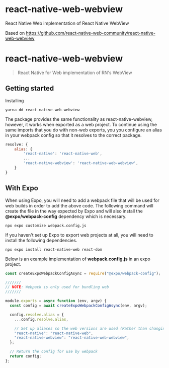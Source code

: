 # react-native-web-webview

React Native Web implementation of React Native WebView

Based on https://github.com/react-native-web-community/react-native-web-webview

# react-native-web-webview

> React Native for Web implementation of RN's WebView

## Getting started

Installing

```
yarna dd react-native-web-webview
```

The package provides the same functionality as react-native-webview, however, it works when exported as a web project.
To continue using the same imports that you do with non-web exports, you you configure an alias in your webpack config so that it resolves to the correct package.

```js
resolve: {
    alias: {
        'react-native': 'react-native-web',
        ...
        'react-native-webview': 'react-native-web-webview',
    }
}
```

## With Expo

When using Expo, you will need to add a webpack file that will be used for web builds in order to add the above code.
The following command will create the file in the way expected by Expo and will also install the **@expo/webpack-config** dependency which is necessary.

```$
npx expo customize webpack.config.js
```

If you haven't set up Expo to export web projects at all, you will need to install the following dependencies.

```
npx expo install react-native-web react-dom
```

Below is an example implementation of **webpack.config.js** in an expo project.

```js
const createExpoWebpackConfigAsync = require("@expo/webpack-config");

///////
// NOTE: Webpack is only used for bundling web
///////

module.exports = async function (env, argv) {
  const config = await createExpoWebpackConfigAsync(env, argv);

  config.resolve.alias = {
    ...config.resolve.alias,

    // Set up aliases so the web versions are used (Rather than changing imports in each file)
    "react-native": "react-native-web",
    "react-native-webview": "react-native-web-webview",
  };

  // Return the config for use by webpack
  return config;
};
```

